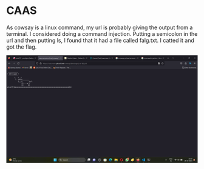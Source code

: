 # CAAS

As cowsay is a linux command, my url is probably giving the output from a terminal. I considered doing a command injection. Putting a semicolon in the url and then putting ls, I found that it had a file called falg.txt. I catted it and got the flag.

![Alt text](image.png)